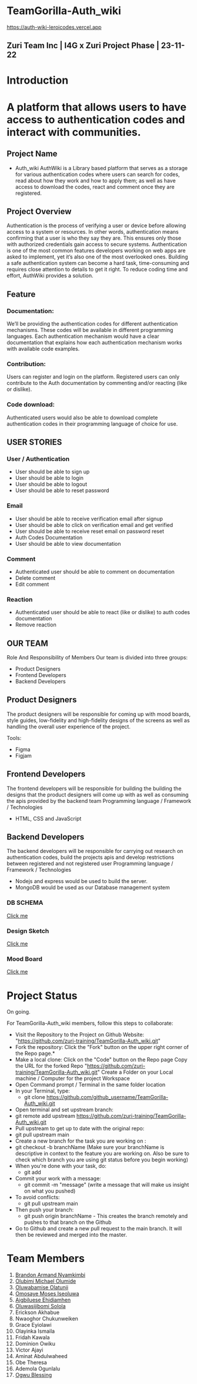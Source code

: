 # TeamGorilla-Auth_wiki

https://auth-wiki-leroicodes.vercel.app

## Zuri Team Inc | I4G x Zuri Project Phase | 23-11-22

# Introduction
# A platform that allows users to have access to authentication codes and interact with communities.  

## Project Name
* Auth_wiki
AuthWiki is a Library based platform that serves as a storage for various authentication codes where users can search for codes, read about how they work and how to apply them; as well as have access to download the codes, react and comment once they are registered.

## Project Overview
Authentication is the process of verifying a user or device before allowing access to a system or resources. 
In other words, authentication means confirming that a user is who they say they are. This ensures only those with authorized credentials gain access to secure systems.
Authentication is one of the most common features developers working on web apps are asked to implement, yet it’s also one of the most overlooked ones. Building a safe authentication system can become a hard task, time-consuming and requires close attention to details to get it right. To reduce coding time and effort, AuthWiki provides a solution.

## Feature 
### Documentation:
We’ll be providing the authentication codes for different authentication mechanisms. These codes will be available in different programming languages. Each authentication mechanism would have a clear documentation that explains how each authentication mechanism works with available code examples.

### Contribution:
Users can register and login on the platform. Registered users can only contribute to the Auth documentation by commenting and/or reacting (like or dislike).

### Code download:
Authenticated users would also be able to download complete authentication codes in their programming language of choice for use.


## USER STORIES
### User / Authentication
* User should be able to sign up
* User should be able to login
* User should be able to logout
* User should be able to reset password
### Email
* User should be able to receive verification email after signup
* User should be able to click on verification email and get verified
* User should be able to receive reset email on password reset
* Auth Codes Documentation
* User should be able to view documentation
### Comment
* Authenticated user should be able to comment on documentation
* Delete comment
* Edit comment
### Reaction
* Authenticated user should be able to react (like or dislike) to auth codes documentation
* Remove reaction

## OUR TEAM
Role And Responsibility of Members
Our team is divided into three groups: 
* Product Designers
* Frontend Developers 
* Backend Developers 

## Product Designers
The product designers will be responsible for coming up with mood boards, style guides, low-fidelity and high-fidelity designs of the screens as well as handling the overall user experience of the project. 

Tools: 
* Figma
* Figjam

## Frontend Developers
The frontend developers will be responsible for building the building the designs that the product designers will come up with as well as consuming the apis provided by the backend team 
Programming language / Framework / Technologies
* HTML, CSS and JavaScript

## Backend Developers
The backend developers will be responsible for carrying out research on authentication codes, build the projects apis and develop restrictions between registered and not registered user
Programming language / Framework / Technologies
* Nodejs and express would be used to build the server.
* MongoDB would be used as our Database management system

###  DB SCHEMA
[Click me](https://docs.google.com/document/d/1Iut0EM0HU6XBIA39dKSvwA11Uic8z0qC_am7WJlTL2Y/edit?usp=sharing )

### Design Sketch
[Click me](https://www.figma.com/file/qn6Dcbq5j00LYcNx7AC7jZ/AuthWiki-moodboard-and-Design-Sketch(Gorilla-Team)?node-id=0%3A1)

### Mood Board
[Click me](https://www.figma.com/file/xhqZKJCcxhjDyI7lMiLOvY/AuthWiki-moodboard-(Gorilla-Team)?node-id=0%3A1&t=2a4TWIZmWX10UCIV-1 )

# Project Status
On going.

For TeamGorilla-Auth_wiki members, follow this steps to collaborate:

* Visit the Repository to the Project on Github Website: "https://github.com/zuri-training/TeamGorilla-Auth_wiki.git"
* Fork the repository: Click the "Fork" button on the upper right corner of the Repo page.*
* Make a local clone: Click on the "Code" button on the Repo page Copy the URL for the forked Repo "https://github.com/zuri-training/TeamGorilla-Auth_wiki.git" Create a Folder on your Local machine / Computer for the project Workspace
* Open Command prompt / Terminal in the same folder location
* In your Terminal, type:
  * git clone https://github.com/github_username/TeamGorilla-Auth_wiki.git
* Open terminal and set upstream branch:
* git remote add upstream https://github.com/zuri-training/TeamGorilla-Auth_wiki.git
* Pull upstream to get up to date with the original repo:
* git pull upstream main
* Create a new branch for the task you are working on :
* git checkout -b branchName (Make sure your branchName is descriptive in context to the feature you are working on. Also be sure to check which branch you are using git status before you begin working)
* When you're done with your task, do:
  * git add
* Commit your work with a message:
  * git commit -m "message" (write a message that will make us insight on what you pushed)
* To avoid conflicts:
  * git pull upstream main
* Then push your branch:
  * git push origin branchName - This creates the branch remotely and pushes to that branch on the Github
* Go to Github and create a new pull request to the main branch. It will then be reviewed and merged into the master.

# Team Members
1. [Brandon Armand Nyamkimbi](https://github.com/Brandonarmand96)
2. [Olubimi Michael Olumide](https://github.com/olumide12-cell)
3. [Oluwabamise Olatunji](https://github.com/Analog-ng)
4. [Omosaye Moses Iseoluwa](https://github.com/theselaw)
5. [Aigbiluese Ehidiamhen](https://github.com/ehidiamhen)
6. [Oluwasijibomi Solola](https://github.com/ossolola)
7. Erickson Akhabue
8. Nwaoghor Chukunweiken
9. Grace Eyiolawi
10. Olayinka Ismaila
11. Fridah Kawala
12. Dominion Owiku
13. Victor Ajayi
14. Aminat Abdulwaheed
15. Obe Theresa
16. Ademola Ogunlalu
17. [Ogwu Blessing](http://github.com/personifybless)






